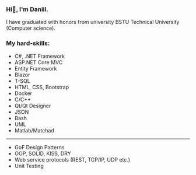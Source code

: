 ### Hi👋, I'm Daniil.

I have graduated with honors from university BSTU Technical University (Computer science).

### My hard-skills:
* C#, .NET Framework
* ASP.NET Core MVC
* Entity Framework
* Blazor
* T-SQL
* HTML, CSS, Bootstrap
* Docker
* C/C++
* Qt/Qt Designer
* JSON
* Bash
* UML
* Matlab/Matchad
---
* GoF Design Patterns
* OOP, SOLID, KISS, DRY
* Web service protocols (REST, TCP/IP, UDP etc.)
* Unit Testing
